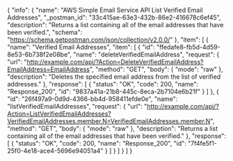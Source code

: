 {
  "info": {
    "name": "AWS Simple Email Service API List Verified Email Addresses",
    "_postman_id": "33c415ae-63e3-432b-86e2-416678c6ef45",
    "description": "Returns a list containing all of the email addresses that have been verified.",
    "schema": "https://schema.getpostman.com/json/collection/v2.0.0/"
  },
  "item": [
    {
      "name": "Verified Email Addresses",
      "item": [
        {
          "id": "ffedafe8-fb5d-4d59-8e53-6b738f2e08be",
          "name": "deleteVerifiedEmailAddress",
          "request": {
            "url": "http://example.com/api/?Action=DeleteVerifiedEmailAddress?EmailAddress=EmailAddress",
            "method": "GET",
            "body": {
              "mode": "raw"
            },
            "description": "Deletes the specified email address from the list of verified addresses."
          },
          "response": [
            {
              "status": "OK",
              "code": 200,
              "name": "Response_200",
              "id": "9837a41a-21b8-445c-8eca-2b7104e6b21f"
            }
          ]
        },
        {
          "id": "26f497a9-0d9d-4366-bb4d-958411efde0e",
          "name": "listVerifiedEmailAddresses",
          "request": {
            "url": "http://example.com/api/?Action=ListVerifiedEmailAddresses?VerifiedEmailAddresses.member.N=VerifiedEmailAddresses.member.N",
            "method": "GET",
            "body": {
              "mode": "raw"
            },
            "description": "Returns a list containing all of the email addresses that have been verified."
          },
          "response": [
            {
              "status": "OK",
              "code": 200,
              "name": "Response_200",
              "id": "7f4fe5f1-25f0-4e18-ace4-5696e94051a4"
            }
          ]
        }
      ]
    }
  ]
}